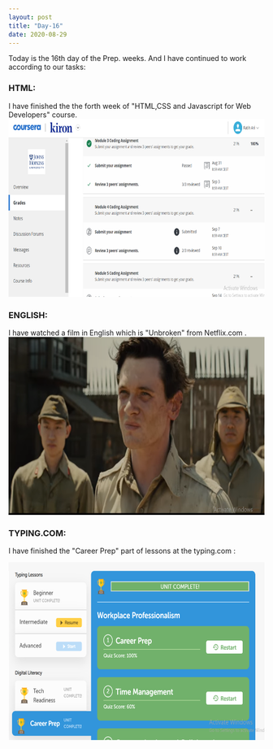 ```yaml
---
layout: post
title: "Day-16"
date: 2020-08-29
---
```

Today is the 16th day  of the Prep. weeks. And I have continued to work according to our tasks:

<h3> HTML: </h3>
I have finished the  the forth week of "HTML,CSS and Javascript for Web Developers" course. 
<img src="/Images/CourseraHtml12.png" alt="day16HTML" height="350">

<h3> ENGLISH: </h3>
I have watched a film in English which is "Unbroken" from Netflix.com .

<img src="/Images/Netflix1.png" alt="day16English" height="350">

<h3> TYPING.COM: </h3>

I have finished  the "Career Prep" part of lessons at the  typing.com :

<img src="/Images/Typing15.png" alt="day16Typing" height="350">
